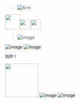 >![Arm](https://gifs.crd.co/assets/images/gallery09/7e641508_original.png?v=ef433a6f)

<img src="https://static.wikia.nocookie.net/kindergarten/images/2/2f/PlayerKG1.png/revision/latest?cb=20250627183531" width="48"><img src="https://static.wikia.nocookie.net/kindergarten/images/7/7f/Lilyhq.png/revision/latest?cb=20220114190135" width="32"> <img src="https://static.wikia.nocookie.net/kindergarten/images/d/d4/Nugget2.png/revision/latest/scale-to-width-down/1000?cb=20180406021902" width="32">

>![image](https://github.com/user-attachments/assets/a40d7045-8792-47bf-8c55-b473b0f68a90)

![image](https://github.com/user-attachments/assets/e3c20a53-d2a7-4dc7-90cf-43f61d9dc4e6) ![image](https://github.com/user-attachments/assets/09f0be58-32cf-4e16-a460-08bf18dff783)

WIP ! 

<img src="https://github.com/user-attachments/assets/6f733180-f1e4-46e1-b74d-1f2f41bb2947" width="108"> ![image](https://github.com/user-attachments/assets/ce3b7629-6bd7-46ff-a538-a2b6c0cf65d7) ![image](https://github.com/user-attachments/assets/6cd2e937-e5cc-402a-aac2-4d6f8c7a5e1d)








